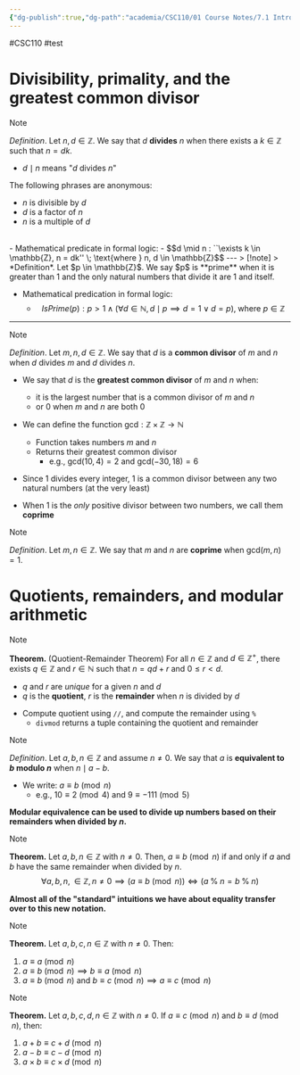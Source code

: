 ```yaml
---
{"dg-publish":true,"dg-path":"academia/CSC110/01 Course Notes/7.1 Introduction to Number Theory.md","permalink":"/academia/csc-110/01-course-notes/7-1-introduction-to-number-theory/","created":"2023-10-21T21:09:18.065-04:00","updated":"2023-10-26T14:24:44.030-04:00"}
---
```


#CSC110 #test
# Divisibility, primality, and the greatest common divisor

> [!note]
> *Definition*. Let $n, d \in \mathbb{Z}$. We say that $d$ **divides** $n$ when there exists a $k \in \mathbb{Z}$ such that $n = dk$.
> - $d \mid n$ means "$d$ divides $n$"

The following phrases are anonymous:
- $n$ is divisible by $d$
- $d$ is a factor of $n$
- $n$ is a multiple of $d$
<br>
- Mathematical predicate in formal logic:
	- $$d \mid n : ``\exists k \in \mathbb{Z}, n = dk'' \; \text{where } n, d \in \mathbb{Z}$$
---
> [!note] 
> *Definition*. Let $p \in \mathbb{Z}$. We say $p$ is **prime** when it is greater than 1 and the only natural numbers that divide it are 1 and itself.

- Mathematical predication in formal logic:
	- $$IsPrime(p) : p > 1 \; \wedge \; (\forall d \in \mathbb{N}, d \mid p \implies d = 1 \; \vee \; d = p), \; \text{where } p \in \mathbb{Z}$$
---
> [!note]
> *Definition*. Let $m, n, d \in \mathbb{Z}$. We say that $d$ is a **common divisor** of $m$ and $n$ when $d$ divides $m$ and $d$ divides $n$.

- We say that $d$ is the **greatest common divisor** of $m$ and $n$ when:
	- it is the largest number that is a common divisor of $m$ and $n$
	- or 0 when $m$ and $n$ are both 0

- We can define the function $\text{gcd} : \mathbb{Z} \times \mathbb{Z} \rightarrow \mathbb{N}$
	- Function takes numbers $m$ and $n$
	- Returns their greatest common divisor
		- e.g., $\text{gcd}(10,4)=2$ and $\text{gcd}(-30,18)=6$

- Since 1 divides every integer, 1 is a common divisor between any two natural numbers (at the very least)
- When 1 is the *only* positive divisor between two numbers, we call them **coprime**

> [!note]
> *Definition*. Let $m, n \in \mathbb{Z}$. We say that $m$ and $n$ are **coprime** when $\text{gcd}(m,n) = 1$.

# Quotients, remainders, and modular arithmetic

> [!note]
> **Theorem.** (Quotient-Remainder Theorem)
> For all $n \in \mathbb{Z}$ and $d \in \mathbb{Z}^{+}$, there exists $q \in \mathbb{Z}$ and $r \in \mathbb{N}$ such that $n = qd + r$ and $0 \leq r < d$.
> - $q$ and $r$ are *unique* for a given $n$ and $d$
> - $q$ is the **quotient**, $r$ is the **remainder** when $n$ is divided by $d$

- Compute quotient using `//`, and compute the remainder using `%`
	- `divmod` returns a tuple containing the quotient and remainder

> [!note]
> *Definition*. Let $a, b, n \in \mathbb{Z}$ and assume $n \neq 0$.  We say that $a$ is **equivalent to $b$ modulo $n$** when $n \mid a - b$.
> - We write: $a \equiv b \pmod{n}$
> 	- e.g., $10 \equiv 2 \pmod{4}$ and $9 \equiv -111 \pmod{5}$

**Modular equivalence can be used to divide up numbers based on their remainders when divided by $n$.**

> [!note]
> **Theorem.** Let $a, b, n \in \mathbb{Z}$ with $n \neq 0$. 
> Then, $a \equiv b \pmod{n}$ if and only if $a$ and $b$ have the same remainder when divided by $n$.
> $$\forall a, b, n, \in \mathbb{Z}, n \neq 0 \implies (a \equiv b \pmod{n}) \iff (a \; \% \; n = b \; \% \; n)$$

**Almost all of the "standard" intuitions we have about equality transfer over to this new notation.**

> [!note] 
> **Theorem.** Let $a,b,c,n \in \mathbb{Z}$ with $n \neq 0$. Then:
> 1. $a \equiv a \pmod{n}$
> 2. $a \equiv b \pmod{n} \implies b \equiv a \pmod{n}$
> 3. $a \equiv b \pmod{n} \text{ and } b \equiv c \pmod{n} \implies a \equiv c \pmod{n}$

> [!note]
> **Theorem.** Let $a,b,c,d,n \in \mathbb{Z}$ with $n \neq 0$.
> If $a \equiv c \pmod{n} \text{ and } b \equiv d \pmod{n}$, then:
> 1. $a + b \equiv c + d \pmod{n}$
> 2. $a - b \equiv c - d \pmod{n}$
> 3. $a \times b \equiv c \times d \pmod{n}$

